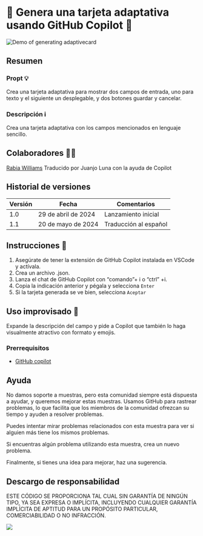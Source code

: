 # 🚀 Genera una tarjeta adaptativa usando GitHub Copilot 📅
![Demo of generating adaptivecard](./assets/demo.gif)

## Resumen

### Propt 💡
Crea una tarjeta adaptativa para mostrar dos campos de entrada, uno para texto y el siguiente un desplegable, y dos botones guardar y cancelar.

### Descripción ℹ️
Crea una tarjeta adaptativa con los campos mencionados en lenguaje sencillo.

## Colaboradores 👨‍💻
[Rabia Williams](https://github.com/rabwill)
Traducido por Juanjo Luna con la ayuda de Copilot

## Historial de versiones

Versión|Fecha|Comentarios
-------|----|--------
1.0|29 de abril de 2024|Lanzamiento inicial
1.1|20 de mayo de 2024|Traducción al español

## Instrucciones 📝

1. Asegúrate de tener la extensión de GitHub Copilot instalada en VSCode y actívala.
2. Crea un archivo .json.
3. Lanza el chat de GitHub Copilot con “comando”+ i o “ctrl” +i.
4. Copia la indicación anterior y pégala y selecciona `Enter`
5. Si la tarjeta generada se ve bien, selecciona `Aceptar`


## Uso improvisado 🚀

Expande la descripción del campo y pide a Copilot que también lo haga visualmente atractivo con formato y emojis.

### Prerrequisitos

* [GitHub copilot](https://copilot.github.com/)

  
## Ayuda

No damos soporte a muestras, pero esta comunidad siempre está dispuesta a ayudar, y queremos mejorar estas muestras. Usamos GitHub para rastrear problemas, lo que facilita que los miembros de la comunidad ofrezcan su tiempo y ayuden a resolver problemas.

Puedes intentar mirar problemas relacionados con esta muestra para ver si alguien más tiene los mismos problemas.

Si encuentras algún problema utilizando esta muestra, crea un nuevo problema.

Finalmente, si tienes una idea para mejorar, haz una sugerencia.

## Descargo de responsabilidad

ESTE CÓDIGO SE PROPORCIONA TAL CUAL SIN GARANTÍA DE NINGÚN TIPO, YA SEA EXPRESA O IMPLÍCITA, INCLUYENDO CUALQUIER GARANTÍA IMPLÍCITA DE APTITUD PARA UN PROPÓSITO PARTICULAR, COMERCIABILIDAD O NO INFRACCIÓN.

![](https://m365-visitor-stats.azurewebsites.net/SamplesGallery/copilotprompts-github-adaptivecard-prompt)




